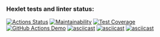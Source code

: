 ### Hexlet tests and linter status:

[![Actions Status](https://github.com/Denesterio/frontend-project-lvl2/workflows/hexlet-check/badge.svg)](https://github.com/Denesterio/frontend-project-lvl2/actions)
[![Maintainability](https://api.codeclimate.com/v1/badges/ce74922ebe0e3cbd1209/maintainability)](https://codeclimate.com/github/Denesterio/frontend-project-lvl2/maintainability)
[![Test Coverage](https://api.codeclimate.com/v1/badges/ce74922ebe0e3cbd1209/test_coverage)](https://codeclimate.com/github/Denesterio/frontend-project-lvl2/test_coverage)
[![GitHub Actions Demo](https://github.com/Denesterio/frontend-project-lvl2/actions/workflows/github-actions-demo.yml/badge.svg)](https://github.com/Denesterio/frontend-project-lvl2/actions/workflows/github-actions-demo.yml)
[![asciicast](https://asciinema.org/a/JdobNAOAOPbPE6NAz9kM6z2G9.svg)](https://asciinema.org/a/JdobNAOAOPbPE6NAz9kM6z2G9)
[![asciicast](https://asciinema.org/a/EdgYgakF1eIrGEklrNNj12ZmG.svg)](https://asciinema.org/a/EdgYgakF1eIrGEklrNNj12ZmG)
[![asciicast](https://asciinema.org/a/mJySsseiNvRYNAevhZmj1hILR.svg)](https://asciinema.org/a/mJySsseiNvRYNAevhZmj1hILR)
